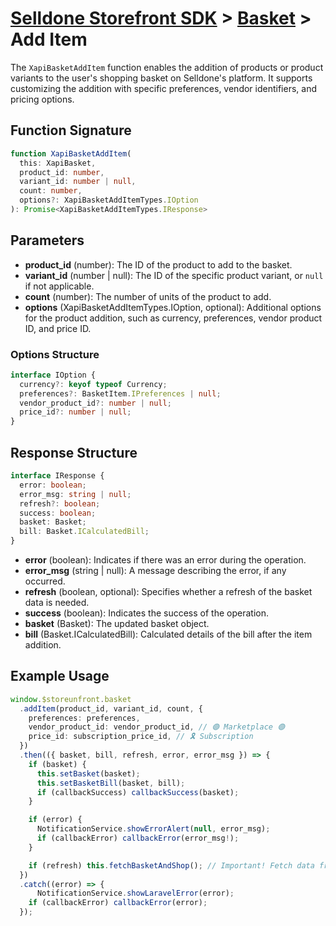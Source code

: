 # [Selldone Storefront SDK](../../) > [Basket](../) > Add Item



The `XapiBasketAddItem` function enables the addition of products or product variants to the user's shopping basket on Selldone's platform. It supports customizing the addition with specific preferences, vendor identifiers, and pricing options.

## Function Signature
```typescript
function XapiBasketAddItem(
  this: XapiBasket,
  product_id: number,
  variant_id: number | null,
  count: number,
  options?: XapiBasketAddItemTypes.IOption
): Promise<XapiBasketAddItemTypes.IResponse>
```

## Parameters
- **product_id** (number): The ID of the product to add to the basket.
- **variant_id** (number | null): The ID of the specific product variant, or `null` if not applicable.
- **count** (number): The number of units of the product to add.
- **options** (XapiBasketAddItemTypes.IOption, optional): Additional options for the product addition, such as currency, preferences, vendor product ID, and price ID.

### Options Structure
```typescript
interface IOption {
  currency?: keyof typeof Currency;
  preferences?: BasketItem.IPreferences | null;
  vendor_product_id?: number | null;
  price_id?: number | null;
}
```

## Response Structure
```typescript
interface IResponse {
  error: boolean;
  error_msg: string | null;
  refresh?: boolean;
  success: boolean;
  basket: Basket;
  bill: Basket.ICalculatedBill;
}
```
- **error** (boolean): Indicates if there was an error during the operation.
- **error_msg** (string | null): A message describing the error, if any occurred.
- **refresh** (boolean, optional): Specifies whether a refresh of the basket data is needed.
- **success** (boolean): Indicates the success of the operation.
- **basket** (Basket): The updated basket object.
- **bill** (Basket.ICalculatedBill): Calculated details of the bill after the item addition.

## Example Usage
```typescript
window.$storeunfront.basket
  .addItem(product_id, variant_id, count, {
    preferences: preferences,
    vendor_product_id: vendor_product_id, // 🟣 Marketplace 🟣
    price_id: subscription_price_id, // 🎗️ Subscription
  })
  .then(({ basket, bill, refresh, error, error_msg }) => {
    if (basket) {
      this.setBasket(basket);
      this.setBasketBill(basket, bill);
      if (callbackSuccess) callbackSuccess(basket);
    }

    if (error) {
      NotificationService.showErrorAlert(null, error_msg);
      if (callbackError) callbackError(error_msg!);
    }

    if (refresh) this.fetchBasketAndShop(); // Important! Fetch data from server.
  })
  .catch((error) => {
      NotificationService.showLaravelError(error);
    if (callbackError) callbackError(error);
  });
```



